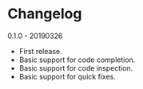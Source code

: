 Changelog
=========

0.1.0 - 20190326
- First release.
- Basic support for code completion.
- Basic support for code inspection.
- Basic support for quick fixes.
